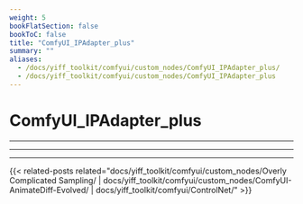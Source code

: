 ```yaml
---
weight: 5
bookFlatSection: false
bookToC: false
title: "ComfyUI_IPAdapter_plus"
summary: ""
aliases:
  - /docs/yiff_toolkit/comfyui/custom_nodes/ComfyUI_IPAdapter_plus/
  - /docs/yiff_toolkit/comfyui/custom_nodes/ComfyUI_IPAdapter_plus
---
```


<!--markdownlint-disable MD025 MD033 -->

# ComfyUI_IPAdapter_plus

---

---

---

{{< related-posts related="docs/yiff_toolkit/comfyui/custom_nodes/Overly Complicated Sampling/ | docs/yiff_toolkit/comfyui/custom_nodes/ComfyUI-AnimateDiff-Evolved/ | docs/yiff_toolkit/comfyui/ControlNet/" >}}
